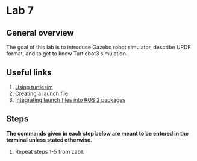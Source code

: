 # Lab 7

## General overview

The goal of this lab is to introduce Gazebo robot simulator, describe URDF format, and to get to know Turtlebot3 simulation.

## Useful links

1. [Using turtlesim](https://docs.ros.org/en/humble/Tutorials/Beginner-CLI-Tools/Introducing-Turtlesim/Introducing-Turtlesim.html)
2. [Creating a launch file](https://docs.ros.org/en/humble/Tutorials/Intermediate/Launch/Creating-Launch-Files.html)
3. [Integrating launch files into ROS 2 packages](https://docs.ros.org/en/humble/Tutorials/Intermediate/Launch/Launch-system.html)

## Steps

**The commands given in each step below are meant to be entered in the terminal unless stated otherwise**.

1. Repeat steps 1-5 from Lab1.
